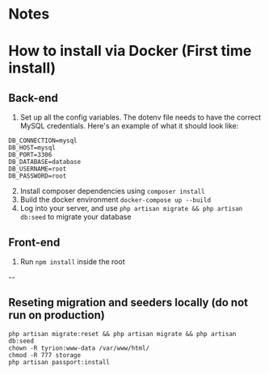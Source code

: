 # Notes


# How to install via Docker (First time install)
## Back-end
1. Set up all the config variables. The dotenv file needs to have the correct MySQL credentials. Here's an example of what it should look like:
```
DB_CONNECTION=mysql
DB_HOST=mysql
DB_PORT=3306
DB_DATABASE=database
DB_USERNAME=root
DB_PASSWORD=root
```
2. Install composer dependencies using ```composer install```
3. Build the docker environment ```docker-compose up --build```
4. Log into your server, and use ```php artisan migrate && php artisan db:seed``` to migrate your database

## Front-end
1. Run ```npm install``` inside the root

--

## Reseting migration and seeders locally (do not run on production)
```
php artisan migrate:reset && php artisan migrate && php artisan db:seed
chown -R tyrion:www-data /var/www/html/
chmod -R 777 storage
php artisan passport:install
```
